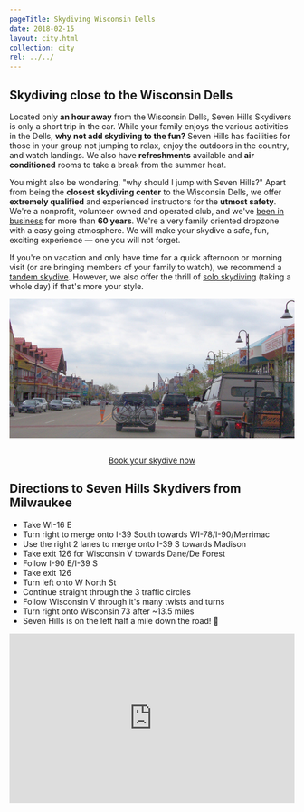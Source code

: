 ```yaml
---
pageTitle: Skydiving Wisconsin Dells
date: 2018-02-15
layout: city.html
collection: city
rel: ../../
---
```


## Skydiving close to the Wisconsin Dells

Located only __an hour away__ from the Wisconsin Dells, Seven Hills Skydivers is only a short trip in the car. While your family enjoys the various activities in the Dells, __why not add skydiving to the fun?__ Seven Hills has facilities for those in your group not jumping to relax, enjoy the outdoors in the country, and watch landings. We also have __refreshments__ available and __air conditioned__ rooms to take a break from the summer heat.

You might also be wondering, "why should I jump with Seven Hills?" Apart from being the __closest skydiving center__ to the Wisconsin Dells, we offer __extremely qualified__ and experienced instructors for the __utmost safety__. We're a nonprofit, volunteer owned and operated club, and we've [been in business](../../about-us) for more than __60 years__. We're a very family oriented dropzone with a easy going atmosphere. We will make your skydive a safe, fun, exciting experience &mdash; one you will not forget.

If you're on vacation and only have time for a quick afternoon or morning visit (or are bringing members of your family to watch), we recommend a [tandem skydive](../../tandem). However, we also offer the thrill of [solo skydiving](../../solo) (taking a whole day) if that's more your style.

<img src="../../img/wisconsin-dells.jpg" alt="Janesville Downtown" class="full-width">

<div style="text-align: center;padding-top:2em">
	<a href="../../book-now" class="button button--primary">Book your skydive now <i class="fa fa-angle-double-right"></i></a>
</div>

## Directions to Seven Hills Skydivers from Milwaukee

 * Take WI-16 E
 * Turn right to merge onto I-39 South towards WI-78/I-90/Merrimac
 * Use the right 2 lanes to merge onto I-39 S towards Madison
 * Take exit 126 for Wisconsin V towards Dane/De Forest
 * Follow I-90 E/I-39 S
 * Take exit 126
 * Turn left onto W North St
 * Continue straight through the 3 traffic circles
 * Follow Wisconsin V through it's many twists and turns
 * Turn right onto Wisconsin 73 after ~13.5 miles
 * Seven Hills is on the left half a mile down the road! 🏁

<iframe src="https://www.google.com/maps/embed?pb=!1m28!1m12!1m3!1d371173.68778712366!2d-89.68417213773672!3d43.38132209767436!2m3!1f0!2f0!3f0!3m2!1i1024!2i768!4f13.1!4m13!3e6!4m5!1s0x8807493e07cb769d%3A0x4acd26cd280b3378!2sWisconsin+Dells%2C+Wisconsin!3m2!1d43.6274794!2d-89.7709579!4m5!1s0x88068c905a73806f%3A0x23161a6f3ddc1fe9!2sSkydive+Madison-+Seven+Hills+Skydivers+Inc%2C+7530+WI-73%2C+Marshall%2C+WI+53559!3m2!1d43.260821!2d-89.067792!5e0!3m2!1sen!2sus!4v1518814304404" width="100%" height="300" frameborder="0" style="border:0" allowfullscreen></iframe>
